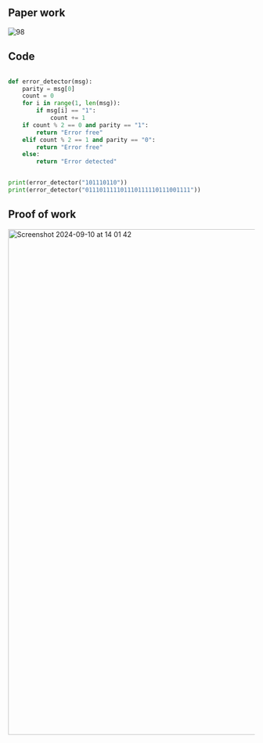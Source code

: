 ## Paper work

![98](https://github.com/user-attachments/assets/5debaaa6-089c-4c6c-8c54-07ae8d6ff901)


## Code

```.py

def error_detector(msg):
    parity = msg[0]
    count = 0
    for i in range(1, len(msg)):
        if msg[i] == "1":
            count += 1
    if count % 2 == 0 and parity == "1":
        return "Error free"
    elif count % 2 == 1 and parity == "0":
        return "Error free"
    else:
        return "Error detected"


print(error_detector("101110110"))
print(error_detector("011101111101110111110111001111"))


```

## Proof of work

<img width="1031" alt="Screenshot 2024-09-10 at 14 01 42" src="https://github.com/user-attachments/assets/de3b61ce-8b96-4972-922c-a9b15c45b6f5">
